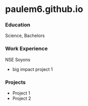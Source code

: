 # paulem6.github.io

### Education
Science, Bachelors

### Work Experience
NSE Soyons
- big impact project 1

### Projects
- Project 1
- Project 2
